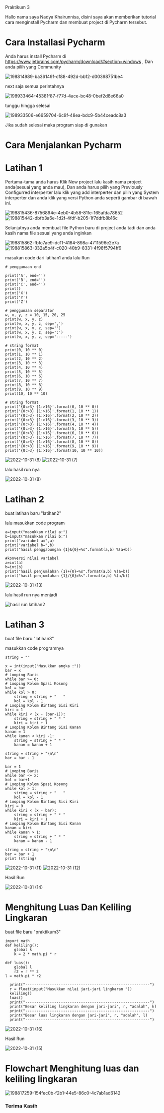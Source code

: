 Praktikum 3

Hallo nama saya Nadya Khairunnisa, disini saya akan memberikan tutorial cara menginstall Pycharm dan membuat project di Pycharm tersebut.

# Cara Installasi Pycharm #
Anda harus install Pycharm di https://www.jetbrains.com/pycharm/download/#section=windows  , Dan anda pilih yang Community

![198814989-ba36149f-cf88-492d-bb12-d00398751be4](https://user-images.githubusercontent.com/115801823/199205776-4856c833-6dc6-4e5f-87d8-204cb4d27a70.png)

next saja semua perintahnya 

![198933464-45381f87-f77d-4ace-bc48-0bef2d8e66a0](https://user-images.githubusercontent.com/115801823/199205892-e4dcef46-b637-4df9-97df-f46a38157538.png)

tunggu hingga selesai

![198933506-e6659704-6c9f-48ea-bdc9-5b44ceadc8a3](https://user-images.githubusercontent.com/115801823/199206001-a3a19826-5abc-4f44-a206-f6caa04b34a9.png)

Jika sudah selesai maka program siap di gunakan

# Cara Menjalankan Pycharm 
# Latihan 1 #

Pertama-tama anda harus Klik New project lalu kasih nama project anda(sesuai yang anda mau), Dan anda harus pilih yang Previously Configurred interperter lalu klik yang add interperter dan pilih yang System interperter dan anda klik yang versi Python anda seperti gambar di bawah ini.

![198815436-8756894e-4eb0-4b58-81fe-165afda78652](https://user-images.githubusercontent.com/115801823/199206623-da8f146f-a959-4916-9b6a-c4116fc83a05.png)
![198815442-dbfb3a6e-1d2f-4fdf-b205-1f7ddfb8b16c](https://user-images.githubusercontent.com/115801823/199206702-8c1f921d-97c0-477c-811e-9093e2ffb408.png)

Selanjutnya anda membuat file Python baru di project anda tadi dan anda kasih nama file sesuai yang anda inginkan

![198815862-fbfc7ae9-dc11-4184-898a-4711596e2e7a](https://user-images.githubusercontent.com/115801823/199206930-86998bd7-f99a-420a-80ac-c272b72774b7.png)
![198815863-332a5b4f-c020-40b9-8331-4f98f5794ff9](https://user-images.githubusercontent.com/115801823/199206967-6734bdb9-3b23-42e4-aa1a-e19d0791de97.png)

masukan code dari latihan1 anda lalu Run

	# penggunaan end

	print('A', end='')
	print('B', end='')
	print('C', end='')
	print()
	print('X')
	print('Y')
	print('Z')

	# penggunaan separator
	w, x, y, z = 10, 15, 20, 25
	print(w, x, y, z)
	print(w, x, y, z, sep=',')
	print(w, x, y, z, sep='')
	print(w, x, y, z, sep=':')
	print(w, x, y, z, sep='-----')

	# string format
	print(0, 10 ** 0)
	print(1, 10 ** 1)
	print(2, 10 ** 2)
	print(3, 10 ** 3)
	print(4, 10 ** 4)
	print(5, 10 ** 5)
	print(6, 10 ** 6)
	print(7, 10 ** 7)
	print(8, 10 ** 8)
	print(9, 10 ** 9)
	print(10, 10 ** 10)

	# string format
	print('{0:>3} {1:>16}'.format(0, 10 ** 0))
	print('{0:>3} {1:>16}'.format(1, 10 ** 1))
	print('{0:>3} {1:>16}'.format(2, 10 ** 2))
	print('{0:>3} {1:>16}'.format(3, 10 ** 3))
	print('{0:>3} {1:>16}'.format(4, 10 ** 4))
	print('{0:>3} {1:>16}'.format(5, 10 ** 5))
	print('{0:>3} {1:>16}'.format(6, 10 ** 6))
	print('{0:>3} {1:>16}'.format(7, 10 ** 7))
	print('{0:>3} {1:>16}'.format(8, 10 ** 8))
	print('{0:>3} {1:>16}'.format(9, 10 ** 9))
	print('{0:>3} {1:>16}'.format(10, 10 ** 10))
  
![2022-10-31 (6)](https://user-images.githubusercontent.com/115801823/199207420-363167e4-8a29-4eff-a5ee-0cfd600efb5d.png)
![2022-10-31 (7)](https://user-images.githubusercontent.com/115801823/199207522-c8b0bb92-6937-44e0-a836-9afff3cda4e8.png)

lalu hasil run nya

![2022-10-31 (8)](https://user-images.githubusercontent.com/115801823/199207683-e12e6569-f47d-4436-8933-25b4ed84a25b.png)

# Latihan 2 #
buat latihan baru "latihan2"

lalu masukkan code program

	a=input("masukkan nilai a:")
	b=input("masukkan nilai b:")
	print("variabel a=",a)
	print("variabel b=",b)
	print("hasil penggabungan {1}&{0}=%s".format(a,b) %(a+b))

	#konversi nilai variabel
	a=int(a)
	b=int(b)
	print("hasil penjumlahan {1}+{0}=%s".format(a,b) %(a+b))
	print("hasil penjumlahan {1}/{0}=%s".format(a,b) %(a/b))
  
![2022-10-31 (13)](https://user-images.githubusercontent.com/115801823/199208529-e1839f74-89e9-45eb-b817-dedba4b1839c.png)

lalu hasil run nya menjadi

![hasil run latihan2](https://user-images.githubusercontent.com/115801823/199208863-f17e4364-2b67-4255-a7ea-21ef6ec14e4a.PNG)

# Latihan 3 #
buat file baru "latihan3"

masukkan code programnya

	string = ""

	x = int(input("Masukkan angka :"))
	bar = x
	# Looping Baris
	while bar >= 0:
	# Looping Kolom Spasi Kosong
	kol = bar
	while kol > 0:
		string = string + "   "
		kol = kol - 1
	# Looping Kolom Bintang Sisi Kiri
	kiri = 1
	while kiri < (x - (bar-1)):
		string = string + " * "
		kiri = kiri + 1
	# Looping Kolom Bintang Sisi Kanan
	kanan = 1
	while kanan < kiri -1:
		string = string + " * "
		kanan = kanan + 1

	string = string + "\n\n"
	bar = bar - 1

	bar = 1
	# Looping Baris
	while bar <= x:
	kol = bar+1
	# Looping Kolom Spasi Kosong
	while kol > 1:
		string = string + "   "
		kol = kol - 1
	# Looping Kolom Bintang Sisi Kiri
	kiri = 0
	while kiri < (x - bar):
		string = string + " * "
		kiri = kiri + 1
	# Looping Kolom Bintang Sisi Kanan
	kanan = kiri
	while kanan > 1:
		string = string + " * "
		kanan = kanan - 1

	string = string + "\n\n"
	bar = bar + 1
	print (string)
  
![2022-10-31 (11)](https://user-images.githubusercontent.com/115801823/199209682-91675004-4ae8-43a9-8dac-0d8d84c08c35.png)
![2022-10-31 (12)](https://user-images.githubusercontent.com/115801823/199209729-6058fb05-b2af-45c3-ab6b-c7221b266f31.png)

Hasil Run

![2022-10-31 (14)](https://user-images.githubusercontent.com/115801823/199209855-5ad435f5-611e-40ec-8bd3-09e1bdbb3139.png)

# Menghitung Luas Dan Keliling Lingkaran #
buat file baru "praktikum3"

  	import math
  	def keliling():
    	global k
    	k = 2 * math.pi * r
  
  	def luas():
    	global l
    	r2 = r ** 2
	l = math.pi * r2

	  print("--------------------------------------------------------")
	  r = float(input("Masukkan nilai jari-jari lingkaran "))
	  keliling()
	  luas()
	  print("--------------------------------------------------------")
	  print("Besar keliling lingkaran dengan jari-jari", r, "adalah", k)
	  print("--------------------------------------------------------")
	  print("Besar luas lingkaran dengan jari-jari", r, "adalah", l)
	  print("--------------------------------------------------------")
  
![2022-10-31 (16)](https://user-images.githubusercontent.com/115801823/199210947-6138f7a8-9968-4ae8-b7a5-5770e7159f1d.png)

Hasil Run

![2022-10-31 (15)](https://user-images.githubusercontent.com/115801823/199211271-a39a8119-319c-45c0-b63b-058aa58c48c4.png)

# Flowchart Menghitung luas dan keliling lingkaran #

![198817259-154fec0b-f2b1-44e5-86c0-4c7ab1ad6142](https://user-images.githubusercontent.com/115801823/199211407-4ea34aa0-2d88-480c-ac4e-16e1bebc1ed6.png)

### Terima Kasih
